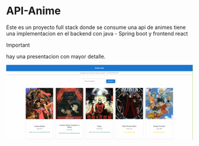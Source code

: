 # API-Anime

Este es un proyecto full stack donde se consume una api de animes tiene una implementacion en el backend con java - Spring boot y frontend react 

> [!IMPORTANT]  
> hay una presentacion con mayor detalle.

![Descripción de la imagen](/IMG/Interfaz.png)
